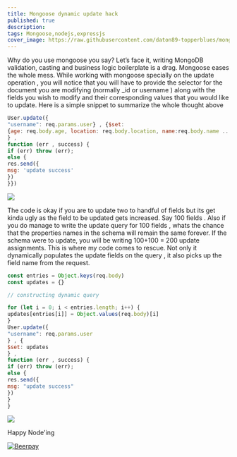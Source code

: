 ```yaml
---
title: Mongoose dynamic update hack
published: true
description: 
tags: Mongoose,nodejs,expressjs
cover_image: https://raw.githubusercontent.com/daton89-topperblues/mongoose-transactions/master/docs/img/mongoose-transactions.png
---
```

Why do you use mongoose you say?
Let’s face it, writing MongoDB validation, casting and business logic boilerplate is a drag. Mongoose eases the whole mess.
While working with mongoose specially on the update operation , you will notice that you will have to provide the selector for the document you are modifying (normally _id or username ) along with the fields you wish to modify and their corresponding values that you would like to update.
Here is a simple snippet to summarize the whole thought above

```javascript
User.update({
"username": req.params.user} , {$set:
{age: req.body.age, location: req.body.location, name:req.body.name ....}
} ,
function (err , success) {
if (err) throw (err);
else {
res.send({
msg: 'update success'
})
}})
```
![](https://media.giphy.com/media/mCRJDo24UvJMA/giphy.gif)

The code is okay if you are to update two to handful of fields but its get kinda ugly as the field to be updated gets increased. Say 100 fields . Also if you do manage to write the update query for 100 fields , whats the chance that the properties names in the schema will remain the same forever. If the schema were to update, you will be writing 100+100 = 200 update assignments.
This is where my code comes to rescue. Not only it dynamically populates the update fields on the query , it also picks up the field name from the request.

```javascript
const entries = Object.keys(req.body)
const updates = {}

// constructing dynamic query

for (let i = 0; i < entries.length; i++) {
updates[entries[i]] = Object.values(req.body)[i]
}
User.update({
"username": req.params.user
} , {
$set: updates
} ,
function (err , success) {
if (err) throw (err);
else {
res.send({
msg: "update success"
})
}
}

```
![](https://media.giphy.com/media/RyXVu4ZW454IM/giphy.gif)


Happy Node'ing

[![Beerpay](https://beerpay.io/rubiin/nest-easyconfigs/badge.svg?style=beer)](https://beerpay.io/rubiin/nest-easyconfigs)
